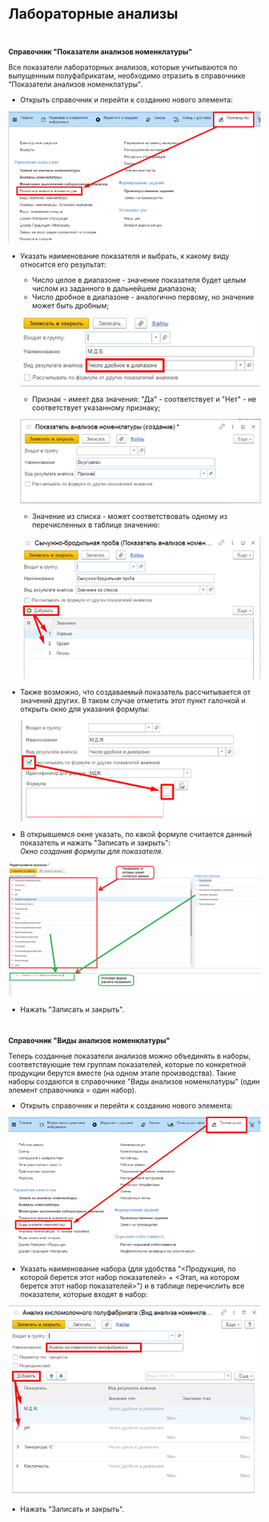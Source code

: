 **Лабораторные анализы**
============================================

 

**Справочник "Показатели анализов номенклатуры"**

Все показатели лабораторных анализов, которые учитываются по выпущенным полуфабрикатам, необходимо отразить в справочнике "Показатели анализов
номенклатуры".


-   Открыть справочник и перейти к созданию нового элемента:

![](LabAnalysis.assets/drex_laboratornye_analizy_1_custom.png)


-   Указать наименование показателя и выбрать, к какому виду относится
    его результат:
    -   Число целое в диапазоне - значение показателя будет целым числом из
    заданного в дальнейшем диапазона;
    -   Число дробное в диапазоне - аналогично первому, но значение может
    быть дробным;
    
    ![](LabAnalysis.assets/drex_laboratornye_analizy_1_custom_2.png)
    
    -   Признак - имеет два значения: "Да" - соответствует и "Нет" - не соответствует указанному признаку;
    
    ![](LabAnalysis.assets/drex_laboratornye_analizy_1_custom_3.png)
    
    
    -   Значение из списка - может соответствовать одному из перечисленных в таблице значению:
    
    ![](LabAnalysis.assets/drex_laboratornye_analizy_1_custom_4.png)


-   Также возможно, что создаваемый показатель рассчитывается от
    значений других. В таком случае отметить этот пункт галочкой и
    открыть окно для указания формулы:
    
    ![](LabAnalysis.assets/drex_laboratornye_analizy_1_custom_5.png)
    

-   В открывшемся окне указать, по какой формуле считается данный
    показатель и нажать "Записать и закрыть":  
    *Окно создания формулы для показателя*.


![](LabAnalysis.assets/drex_laboratornye_analizy_1_custom_6.png)


-   Нажать "Записать и закрыть".

 

**Справочник "Виды анализов номенклатуры"**

Теперь созданные показатели анализов можно объединять в наборы,
соответствующие тем группам показателей, которые по конкретной продукции
берутся вместе (на одном этапе производства). Такие наборы создаются в
справочнике "Виды анализов номенклатуры" (один элемент справочника =
один набор).


-   Открыть справочник и перейти к созданию нового элемента:

![](LabAnalysis.assets/drex_laboratornye_analizy_1_custom_7.png)


-   Указать наименование набора (для удобства "\<Продукция, по которой
    берется этот набор показателей\> + \<Этап, на котором берется этот
    набор показателей\>") и в таблице перечислить все показатели,
    которые входят в набор:

![](LabAnalysis.assets/drex_laboratornye_analizy_1_custom_8.png)


-   Нажать "Записать и закрыть".

